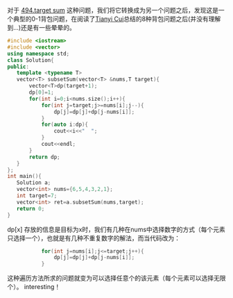  对于 [494.target sum](https://leetcode.com/problems/target-sum/#/description) 这种问题，我们将它转换成为另一个问题之后，发现这是一个典型的0-1背包问题，在阅读了[Tianyi Cui](https://github.com/tianyicui)总结的8种背包问题之后(并没有理解到...)还是有一些晕晕的。
 ```c++
 #include <iostream>
#include <vector>
using namespace std;
class Solution{
public:
    template <typename T>
    vector<T> subsetSum(vector<T> &nums,T target){
        vector<T>dp(target+1);
        dp[0]=1;
        for(int i=0;i<nums.size();i++){
            for(int j=target;j>=nums[i];j--){
                dp[j]=dp[j]+dp[j-nums[i]];
            }
            for(auto i:dp){
                cout<<i<<"  ";
            }
            cout<<endl;
        }
        return dp;
    }
};
int main(){
    Solution a;
    vector<int> nums={6,5,4,3,2,1};
    int target=7;
    vector<int> ret=a.subsetSum(nums,target);
    return 0;
}
 ```   
 dp[x] 存放的信息是目标为x时，我们有几种在nums中选择数字的方式（每个元素只选择一个），也就是有几种不重复数字的解法，而当代码改为：
 ```c++
            for(int j=nums[i];j<=target;j++){
                dp[j]=dp[j]+dp[j-nums[i]];
            }
 ```   
这种遍历方法所求的问题就变为可以选择任意个的该元素（每个元素可以选择无限个）。 interesting！
